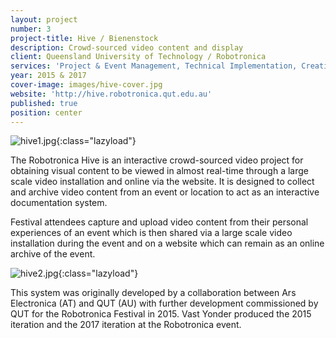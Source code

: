 ```yaml
---
layout: project
number: 3
project-title: Hive / Bienenstock
description: Crowd-sourced video content and display
client: Queensland University of Technology / Robotronica
services: 'Project & Event Management, Technical Implementation, Creative Technology.'
year: 2015 & 2017
cover-image: images/hive-cover.jpg
website: 'http://hive.robotronica.qut.edu.au'
published: true
position: center
---
```


![hive1.jpg]({{site.baseurl}}/images/hive1.jpg){:class="lazyload"}

The Robotronica Hive is an interactive crowd-sourced video project for obtaining visual content to be viewed in almost real-time through a large scale video installation and online via the website. It is designed to collect and archive video content from an event or location to act as an interactive documentation system.

Festival attendees capture and upload video content from their personal experiences of an event which is then shared via a large scale video installation during the event and on a website which can remain as an online archive of the event.

![hive2.jpg]({{site.baseurl}}/images/hive2.jpg){:class="lazyload"}

This system was originally developed by a collaboration between Ars Electronica (AT) and QUT (AU) with further development commissioned by QUT for the Robotronica Festival in 2015. Vast Yonder produced the 2015 iteration and the 2017 iteration at the Robotronica event.
